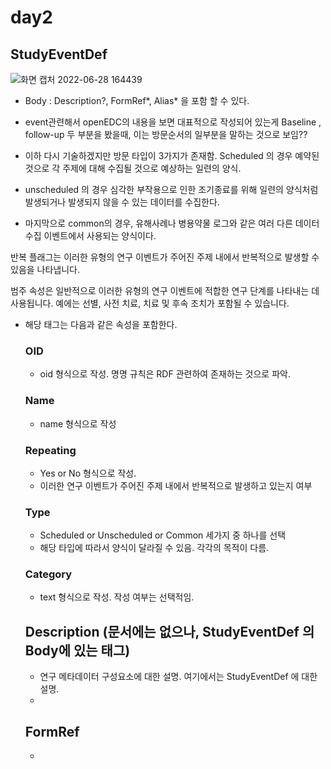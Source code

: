 # day2

## StudyEventDef 

![화면 캡처 2022-06-28 164439](https://user-images.githubusercontent.com/25499386/176123580-d7ba92f2-1e5c-40a1-b3f0-2f7820aa4de0.png)

- Body : Description?, FormRef*, Alias* 을 포함 할 수 있다.


- event관련해서 openEDC의 내용을 보면 대표적으로 작성되어 있는게 Baseline , follow-up 두 부분을 봤을때, 이는 방문순서의 일부분을 말하는 것으로 보임??
- 이하 다시 기술하겠지만 방문 타입이 3가지가 존재함. Scheduled 의 경우 예약된 것으로 각 주제에 대해 수집될 것으로 예상하는 일련의 양식.
- unscheduled 의 경우 심각한 부작용으로 인한 조기종료를 위해 일련의 양식처럼 발생되거나 발생되지 않을 수 있는 데이터를 수집한다.
- 마지막으로 common의 경우, 유해사례나 병용약물 로그와 같은 여러 다른 데이터 수집 이벤트에서 사용되는 양식이다.


반복 플래그는 이러한 유형의 연구 이벤트가 주어진 주제 내에서 반복적으로 발생할 수 있음을 나타냅니다.

범주 속성은 일반적으로 이러한 유형의 연구 이벤트에 적합한 연구 단계를 나타내는 데 사용됩니다. 예에는 선별, 사전 치료, 치료 및 후속 조치가 포함될 수 있습니다.

- 해당 태그는 다음과 같은 속성을 포함한다.
  
  ### OID
  - oid 형식으로 작성. 명명 규칙은 RDF 관련하여 존재하는 것으로 파악.
  
  ### Name
  - name 형식으로 작성
  
  ### Repeating
  - Yes or No 형식으로 작성.
  - 이러한 연구 이벤트가 주어진 주제 내에서 반복적으로 발생하고 있는지 여부
  
  ### Type
  - Scheduled or Unscheduled or Common 세가지 중 하나를 선택	
  - 해당 타입에 따라서 양식이 달라질 수 있음. 각각의 목적이 다름.
  
  ### Category
  - text 형식으로 작성. 작성 여부는 선택적임.
  
  ## Description (문서에는 없으나, StudyEventDef 의 Body에 있는 태그)
  - 연구 메타데이터 구성요소에 대한 설명. 여기에서는 StudyEventDef 에 대한 설명.
  - 
  
  
  ## FormRef
  - 
